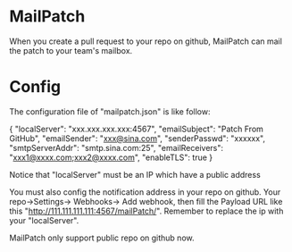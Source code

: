 # MailPatch
When you create a pull request to your repo on github, MailPatch can mail the patch to your team's mailbox.

# Config
The configuration file of "mailpatch.json" is like follow:

{
	"localServer": "xxx.xxx.xxx.xxx:4567",
	"emailSubject": "Patch From GitHub",
	"emailSender": "xxx@sina.com",
	"senderPasswd": "xxxxxx",
	"smtpServerAddr": "smtp.sina.com:25",
	"emailReceivers": "xxx1@xxxx.com;xxx2@xxxx.com",
	"enableTLS": true
}

Notice that "localServer" must be an IP which have a public address

You must also config the notification address in your repo on github. Your repo->Settings-> Webhooks->
Add webhook, then fill the Payload URL like this "http://111.111.111.111:4567/mailPatch/". Remember to 
replace the ip with your "localServer".


MailPatch only support public repo on github now.